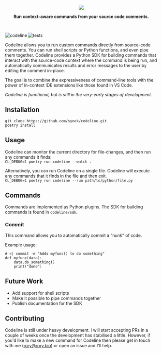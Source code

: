 <p align="center">
  <img src="https://user-images.githubusercontent.com/9436784/111063516-ed8fe480-84a6-11eb-9a8d-c5235c3d9e3c.png">
</p>
<p align="center">
  <b>Run context-aware commands from your source code comments.</b>
</p>
<br/>

![codeline](https://user-images.githubusercontent.com/9436784/111068981-d959e080-84c2-11eb-9b13-7b00d751fc10.gif)
![tests](https://github.com/synek/codeline/workflows/Full%20Tests/badge.svg)

Codeline allows you to run custom commands directly from source-code comments. You can run shell scripts or Python functions, and even pipe them together. Codeline provides a Python SDK for building commands that interact with the source-code context where the command is being run, and automatically communicates results and error messages to the user by editing the comment in-place. 

The goal is to combine the expressiveness of command-line tools with the power of in-context IDE extensions like those found in VS Code.

*Codeline is functional, but is still in the very-early stages of development.*  

## Installation

`git clone https://github.com/synek/codeline.git`  
`poetry install`

## Usage
Codeline can monitor the current directory for file-changes, and then run any commands it finds:  
`CL_DEBUG=1 poetry run codeline --watch .`

Alternatively, you can run Codeline on a single file. Codeline will execute any commands that it finds in the file and then exit.  
`CL_DEBUG=1 poetry run codeline --run path/to/python/file.py`

## Commands

Commands are implemented as Python plugins. The SDK for building commands is found in `codeline/sdk`.

### Commit
This command allows you to automatically commit a "hunk" of code. 

Example usage: 
```
# <| commit -m "Adds myfunc() to do something"
def myfunc(data):
    data.do_something()
    print("done")
```

## Future Work

* Add support for shell scripts
* Make it possible to pipe commands together
* Publish documentation for the SDK

## Contributing

Codeline is still under heavy development. I will start accepting PRs in a couple of weeks once the development has stabilised a little. However, if you'd like to make a new command for Codeline then please get in touch with me (rory@rory.bio) or open an issue and I'll help.

